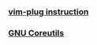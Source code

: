 
### [vim-plug instruction](https://github.com/junegunn/vim-plug)

### [GNU Coreutils](https://www.gnu.org/software/coreutils/manual/html_node/index.html#SEC_Contents)
